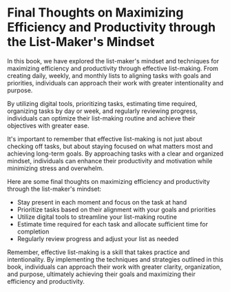 Final Thoughts on Maximizing Efficiency and Productivity through the List-Maker's Mindset
=================================================================================================================

In this book, we have explored the list-maker's mindset and techniques for maximizing efficiency and productivity through effective list-making. From creating daily, weekly, and monthly lists to aligning tasks with goals and priorities, individuals can approach their work with greater intentionality and purpose.

By utilizing digital tools, prioritizing tasks, estimating time required, organizing tasks by day or week, and regularly reviewing progress, individuals can optimize their list-making routine and achieve their objectives with greater ease.

It's important to remember that effective list-making is not just about checking off tasks, but about staying focused on what matters most and achieving long-term goals. By approaching tasks with a clear and organized mindset, individuals can enhance their productivity and motivation while minimizing stress and overwhelm.

Here are some final thoughts on maximizing efficiency and productivity through the list-maker's mindset:

* Stay present in each moment and focus on the task at hand
* Prioritize tasks based on their alignment with your goals and priorities
* Utilize digital tools to streamline your list-making routine
* Estimate time required for each task and allocate sufficient time for completion
* Regularly review progress and adjust your list as needed

Remember, effective list-making is a skill that takes practice and intentionality. By implementing the techniques and strategies outlined in this book, individuals can approach their work with greater clarity, organization, and purpose, ultimately achieving their goals and maximizing their efficiency and productivity.
